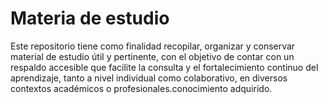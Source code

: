 # Materia de estudio
Este repositorio tiene como finalidad recopilar, organizar y conservar material de estudio útil y pertinente, con el objetivo de contar con un respaldo accesible que facilite la consulta y el fortalecimiento continuo del aprendizaje, tanto a nivel individual como colaborativo, en diversos contextos académicos o profesionales.conocimiento adquirido.
